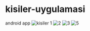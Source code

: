 # kisiler-uygulamasi
android app
![kisiler 1](https://user-images.githubusercontent.com/45233307/141524353-43116fb5-d625-4509-b8a2-f05ede117d69.PNG)
![2](https://user-images.githubusercontent.com/45233307/141524363-e82c348e-65ca-49f3-a2c5-243da267d3e4.PNG)
![3](https://user-images.githubusercontent.com/45233307/141524369-fddc3e76-54c0-4fea-b9d6-5462389d233d.PNG)
![5](https://user-images.githubusercontent.com/45233307/141524377-6d22d410-2d73-4db6-a13a-2b2d35a87798.PNG)
